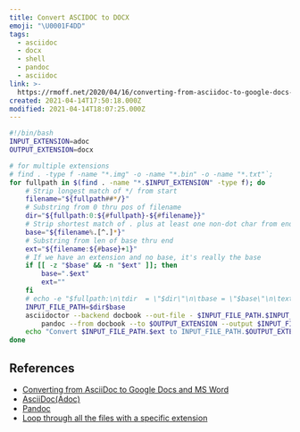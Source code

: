 ```yaml
---
title: Convert ASCIDOC to DOCX
emoji: "\U0001F4DD"
tags:
  - asciidoc
  - docx
  - shell
  - pandoc
  - asciidoc
link: >-
  https://rmoff.net/2020/04/16/converting-from-asciidoc-to-google-docs-and-ms-word/
created: 2021-04-14T17:50:18.000Z
modified: 2021-04-14T18:07:25.000Z
---
```


```sh
#!/bin/bash
INPUT_EXTENSION=adoc
OUTPUT_EXTENSION=docx

# for multiple extensions
# find . -type f -name "*.img" -o -name "*.bin" -o -name "*.txt"`;
for fullpath in $(find . -name "*.$INPUT_EXTENSION" -type f); do
    # Strip longest match of */ from start
    filename="${fullpath##*/}"
    # Substring from 0 thru pos of filename
    dir="${fullpath:0:${#fullpath}-${#filename}}"
    # Strip shortest match of . plus at least one non-dot char from end
    base="${filename%.[^.]*}"
    # Substring from len of base thru end
    ext="${filename:${#base}+1}"
    # If we have an extension and no base, it's really the base
    if [[ -z "$base" && -n "$ext" ]]; then
        base=".$ext"
        ext=""
    fi
    # echo -e "$fullpath:\n\tdir  = \"$dir\"\n\tbase = \"$base\"\n\text  = \"$ext\""
    INPUT_FILE_PATH=$dir$base
    asciidoctor --backend docbook --out-file - $INPUT_FILE_PATH.$INPUT_EXTENSION |
        pandoc --from docbook --to $OUTPUT_EXTENSION --output $INPUT_FILE_PATH.$OUTPUT_EXTENSION
    echo "Convert $INPUT_FILE_PATH.$ext to INPUT_FILE_PATH.$OUTPUT_EXTENSION sussfully"
done
```

## References

- [Converting from AsciiDoc to Google Docs and MS Word](https://rmoff.net/2020/04/16/converting-from-asciidoc-to-google-docs-and-ms-word/)
- [AsciiDoc(Adoc)](https://lkcozy.github.io/code-notes/misc/ascii_doc)
- [Pandoc](https://lkcozy.github.io/code-notes/misc/pandoc)
- [Loop through all the files with a specific extension](https://stackoverflow.com/questions/14505047/loop-through-all-the-files-with-a-specific-extension#14505622)
